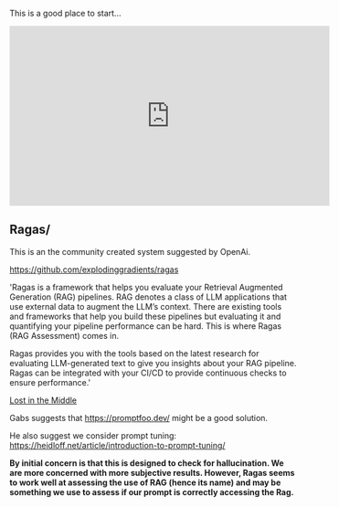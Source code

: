This is a good place to start...

<iframe width="560" height="315" src="https://www.youtube.com/embed/ahnGLM-RC1Y?si=7aPD7gBLN6xlQ5UI&amp;start=1191" title="YouTube video player" frameborder="0" allow="accelerometer; autoplay; clipboard-write; encrypted-media; gyroscope; picture-in-picture; web-share" allowfullscreen></iframe>


## Ragas/
This is an the community created system suggested by OpenAi.

https://github.com/explodinggradients/ragas

'Ragas is a framework that helps you evaluate your Retrieval Augmented Generation (RAG) pipelines. RAG denotes a class of LLM applications that use external data to augment the LLM’s context. There are existing tools and frameworks that help you build these pipelines but evaluating it and quantifying your pipeline performance can be hard. This is where Ragas (RAG Assessment) comes in.

Ragas provides you with the tools based on the latest research for evaluating LLM-generated text to give you insights about your RAG pipeline. Ragas can be integrated with your CI/CD to provide continuous checks to ensure performance.'

[Lost in the Middle](https://arxiv.org/pdf/2307.03172.pdf)

Gabs suggests that https://promptfoo.dev/ might be a good solution. 

He also suggest we consider prompt tuning: https://heidloff.net/article/introduction-to-prompt-tuning/

**By initial concern is that this is designed to check for hallucination. We are more concerned with more subjective results. However, Ragas seems to work well at assessing the use of RAG (hence its name) and may be something we use to assess if our prompt is correctly accessing the Rag.**

